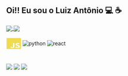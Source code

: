 ## Oi!! Eu sou o Luiz Antônio :computer: ☕
<div>
  <a href="https://github.com/luizcod3/github-readme-stats">
  <img height=150 align="center" src="https://github-readme-stats.vercel.app/api?username=luizcod3" />
</a>
<a href="https://github.com/luizcod3/convoychat">
  <img height=150 align="center" src="https://github-readme-stats.vercel.app/api/top-langs?username=luizcod3&layout=compact&langs_count=8&card_width=320" />
</a>
</div>
<div style="display: inline_block"><br>
  <img align="center" alt="javascript" height="30" width="40" src="https://raw.githubusercontent.com/devicons/devicon/master/icons/javascript/javascript-plain.svg">
  <img align="center" alt="python" height="30" width="40"     src="https://cdn.jsdelivr.net/gh/devicons/devicon@latest/icons/python/python-original.svg" />
  <img align="center" alt="react" height="30" width="40"     src="https://cdn.jsdelivr.net/gh/devicons/devicon@latest/icons/react/react-original.svg" />
          
          
</div>

#
 
<div>
  <a href="#" target="_blank"><img src="https://img.shields.io/badge/YouTube-FF0000?style=for-the-badge&logo=youtube&logoColor=white" target="_blank"></a>
  <a href = "mailto:contato@luizcode.com"><img src="https://img.shields.io/badge/-Gmail-%23333?style=for-the-badge&logo=gmail&logoColor=white" target="_blank"></a>
  <a href="https://www.linkedin.com/in/luiz-antonio-a6b91135b/" target="_blank"><img src="https://img.shields.io/badge/-LinkedIn-%230077B5?style=for-the-badge&logo=linkedin&logoColor=white" target="_blank"></a> 
</div>


<!--
Here are some ideas to get you started:

- 🔭 I’m currently working on ...
- 🌱 I’m currently learning ...
- 👯 I’m looking to collaborate on ...
- 🤔 I’m looking for help with ...
- 💬 Ask me about ...
- 📫 How to reach me: ...
- 😄 Pronouns: ...
- ⚡ Fun fact: ...
